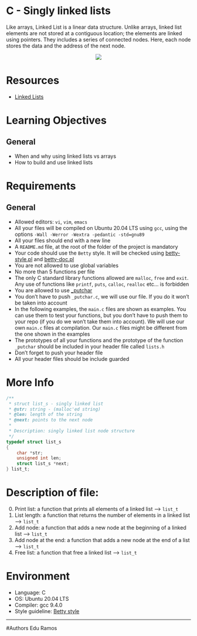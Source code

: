# C - Singly linked lists
Like arrays, Linked List is a linear data structure. Unlike arrays, linked list elements are not stored at a contiguous location; the elements are linked using pointers. They includes a series of connected nodes. Here, each node stores the data and the address of the next node.

<p align="center"><img src="https://cdn.programiz.com/sites/tutorial2program/files/linked-list-concept.png"></p>

# Resources
- <a href="https://www.youtube.com/watch?v=udapt4FGY20&t=130s" target="_blank"> Linked Lists </a>

# Learning Objectives
## General
- When and why using linked lists vs arrays
- How to build and use linked lists

# Requirements
## General
- Allowed editors: `vi`, `vim`, `emacs`
- All your files will be compiled on Ubuntu 20.04 LTS using `gcc`, using the options `-Wall -Werror -Wextra -pedantic -std=gnu89`
- All your files should end with a new line
- A `README.md` file, at the root of the folder of the project is mandatory
- Your code should use the `Betty` style. It will be checked using <a href="https://github.com/holbertonschool/Betty/blob/master/betty-style.pl" title="betty-style.pl" target="_blank"> betty-style.pl</a> and <a href="https://github.com/holbertonschool/Betty/blob/master/betty-doc.pl" title="betty-doc.pl" target="_blank">betty-doc.pl</a>
- You are not allowed to use global variables
- No more than 5 functions per file
- The only C standard library functions allowed are `malloc`, `free` and `exit`. Any use of functions like `printf`, `puts`, `calloc`, `realloc` etc… is forbidden
- You are allowed to use <a href="https://github.com/holbertonschool/_putchar.c/blob/master/_putchar.c" title="_putchar" target="_blank">_putchar</a>
- You don’t have to push `_putchar.c`, we will use our file. If you do it won’t be taken into account
- In the following examples, the `main.c` files are shown as examples. You can use them to test your functions, but you don’t have to push them to your repo (if you do we won’t take them into account). We will use our own `main.c` files at compilation. Our `main.c` files might be different from the one shown in the examples
- The prototypes of all your functions and the prototype of the function `_putchar` should be included in your header file called `lists.h`
- Don’t forget to push your header file
- All your header files should be include guarded

# More Info
```c
/**
 * struct list_s - singly linked list
 * @str: string - (malloc'ed string)
 * @len: length of the string
 * @next: points to the next node
 *
 * Description: singly linked list node structure
 */
typedef struct list_s
{
    char *str;
    unsigned int len;
    struct list_s *next;
} list_t;
```

# Description of file:
0. Print list: a function that prints all elements of a linked list --> `list_t`
1. List length: a function that returns the number of elements in a linked list -->  `list_t`
2. Add node: a function that adds a new node at the beginning of a linked list --> `list_t`
3. Add node at the end: a function that adds a new node at the end of a list --> `list_t`
4. Free list: a function that free a linked list --> `list_t`

# Environment
- Language: C
- OS: Ubuntu 20.04 LTS
- Compiler: gcc 9.4.0
- Style guideline: <a href="https://github.com/holbertonschool/Betty/wiki" target="_blank"> Betty style </a>
---
#Authors
Edu Ramos
